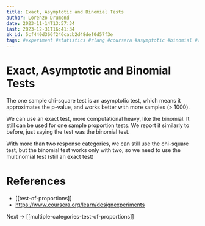 ```yaml
---
title: Exact, Asymptotic and Binomial Tests
author: Lorenzo Drumond
date: 2023-11-14T13:57:34
last: 2023-12-31T16:41:34
zk_id: 5cf440d366f246cacb2d48def0d57f3e
tags: #experiment #statistics #rlang #coursera #asymptotic #binomial #week2 #design #exact #theory #test #proportions
---
```



# Exact, Asymptotic and Binomial Tests
The one sample chi-square test is an asymptotic test, which means it approximates the p-value, and works better with more samples (> 1000).

We can use an exact test, more computational heavy, like the binomial. It still can be used for one sample proportion tests. We report it similarly to before, just saying the test was the binomial test.

With more than two response categories, we can still use the chi-square test, but the binomial test works only with two, so we need to use the multinomial test (still an exact test)

# References
- [[test-of-proportions]]
- https://www.coursera.org/learn/designexperiments

Next -> [[multiple-categories-test-of-proportions]]
